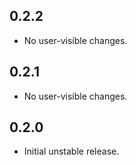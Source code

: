 ## 0.2.2

* No user-visible changes.

## 0.2.1

* No user-visible changes.

## 0.2.0

* Initial unstable release.
